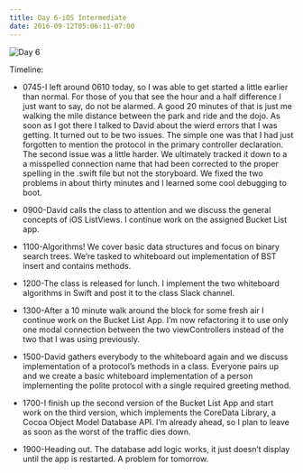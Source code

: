 ```yaml
---
title: Day 6-iOS Intermediate
date: 2016-09-12T05:06:11-07:00
---
```

![Day 6](/blog-v3/assets/day6.jpg)

Timeline:

* 0745-I left around 0610 today, so I was able to get started a little earlier than normal.  For those of you that see the hour and a half difference I just want to say, do not be alarmed.  A good 20 minutes of that is just me walking the mile distance between the park and ride and the dojo.  As soon as I got there I talked to David about the wierd errors that I was getting.  It turned out to be two issues.  The simple one was that I had just forgotten to mention the protocol in the primary controller declaration.  The second issue was a little harder.  We ultimately tracked it down to a a misspelled connection name that had been corrected to the proper spelling in the .swift file but not the storyboard.   We fixed the two problems in about thirty minutes and I learned some cool debugging to boot.

* 0900-David calls the class to attention and we discuss the general concepts of iOS ListViews.  I continue work on the assigned Bucket List app.
* 1100-Algorithms!  We cover basic data structures and focus on binary search trees.  We’re tasked to whiteboard out implementation of BST insert and contains methods. 
* 1200-The class is released for lunch.  I implement the two whiteboard algorithms in Swift and post it to the class Slack channel.
* 1300-After a 10 minute walk around the block for some fresh air I continue work on the Bucket List App.  I’m now refactoring it to use only one modal connection between the two viewControllers instead of the two that I was using previously.  
* 1500-David gathers everybody to the whiteboard again and we discuss implementation of a protocol’s methods in a class.  Everyone pairs up and we create a basic whiteboard implementation of a person implementing the polite protocol with a single required greeting method.
* 1700-I finish up the second version of the Bucket List App and start work on the third version, which implements the CoreData Library, a Cocoa Object Model Database API.  I’m already ahead, so I plan to leave as soon as the worst of the traffic dies down.
* 1900-Heading out.  The database add logic works, it just doesn’t display until the app is restarted.  A problem for tomorrow.
